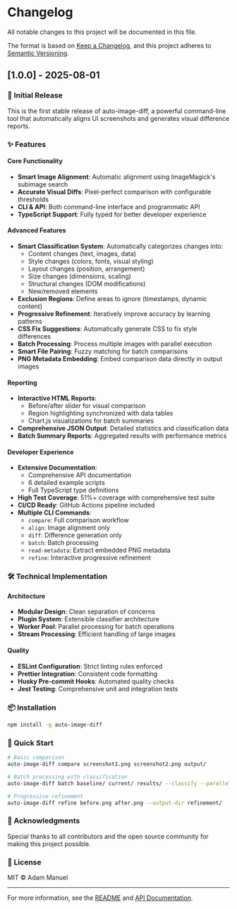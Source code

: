 # Changelog

All notable changes to this project will be documented in this file.

The format is based on [Keep a Changelog](https://keepachangelog.com/en/1.0.0/),
and this project adheres to [Semantic Versioning](https://semver.org/spec/v2.0.0.html).

## [1.0.0] - 2025-08-01

### 🎉 Initial Release

This is the first stable release of auto-image-diff, a powerful command-line tool that automatically aligns UI screenshots and generates visual difference reports.

### ✨ Features

#### Core Functionality

- **Smart Image Alignment**: Automatic alignment using ImageMagick's subimage search
- **Accurate Visual Diffs**: Pixel-perfect comparison with configurable thresholds
- **CLI & API**: Both command-line interface and programmatic API
- **TypeScript Support**: Fully typed for better developer experience

#### Advanced Features

- **Smart Classification System**: Automatically categorizes changes into:
  - Content changes (text, images, data)
  - Style changes (colors, fonts, visual styling)
  - Layout changes (position, arrangement)
  - Size changes (dimensions, scaling)
  - Structural changes (DOM modifications)
  - New/removed elements
- **Exclusion Regions**: Define areas to ignore (timestamps, dynamic content)
- **Progressive Refinement**: Iteratively improve accuracy by learning patterns
- **CSS Fix Suggestions**: Automatically generate CSS to fix style differences
- **Batch Processing**: Process multiple images with parallel execution
- **Smart File Pairing**: Fuzzy matching for batch comparisons
- **PNG Metadata Embedding**: Embed comparison data directly in output images

#### Reporting

- **Interactive HTML Reports**:
  - Before/after slider for visual comparison
  - Region highlighting synchronized with data tables
  - Chart.js visualizations for batch summaries
- **Comprehensive JSON Output**: Detailed statistics and classification data
- **Batch Summary Reports**: Aggregated results with performance metrics

#### Developer Experience

- **Extensive Documentation**:
  - Comprehensive API documentation
  - 6 detailed example scripts
  - Full TypeScript type definitions
- **High Test Coverage**: 51%+ coverage with comprehensive test suite
- **CI/CD Ready**: GitHub Actions pipeline included
- **Multiple CLI Commands**:
  - `compare`: Full comparison workflow
  - `align`: Image alignment only
  - `diff`: Difference generation only
  - `batch`: Batch processing
  - `read-metadata`: Extract embedded PNG metadata
  - `refine`: Interactive progressive refinement

### 🛠️ Technical Implementation

#### Architecture

- **Modular Design**: Clean separation of concerns
- **Plugin System**: Extensible classifier architecture
- **Worker Pool**: Parallel processing for batch operations
- **Stream Processing**: Efficient handling of large images

#### Quality

- **ESLint Configuration**: Strict linting rules enforced
- **Prettier Integration**: Consistent code formatting
- **Husky Pre-commit Hooks**: Automated quality checks
- **Jest Testing**: Comprehensive unit and integration tests

### 📦 Installation

```bash
npm install -g auto-image-diff
```

### 🚀 Quick Start

```bash
# Basic comparison
auto-image-diff compare screenshot1.png screenshot2.png output/

# Batch processing with classification
auto-image-diff batch baseline/ current/ results/ --classify --parallel

# Progressive refinement
auto-image-diff refine before.png after.png --output-dir refinement/
```

### 🙏 Acknowledgments

Special thanks to all contributors and the open source community for making this project possible.

### 📄 License

MIT © Adam Manuel

---

For more information, see the [README](README.md) and [API Documentation](docs/API.md).

